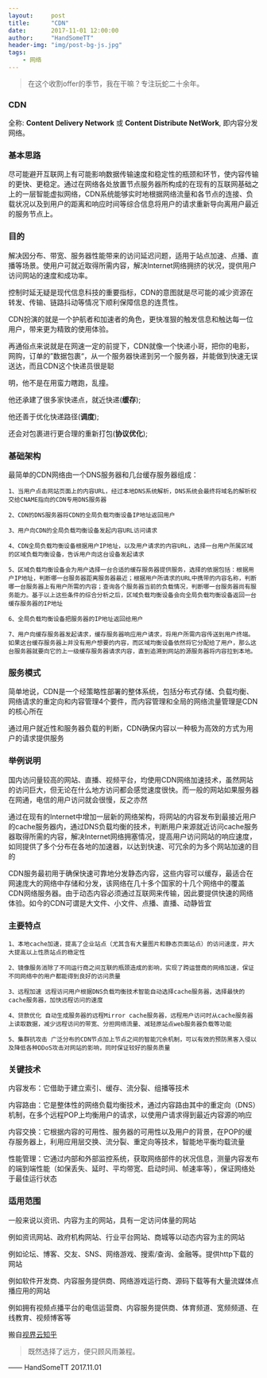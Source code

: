 ```yaml
---
layout:     post
title:      "CDN"
date:       2017-11-01 12:00:00
author:     "HandSomeTT"
header-img: "img/post-bg-js.jpg"
tags:
    - 网络
---
```



> 在这个收割offer的季节，我在干嘛？专注玩蛇二十余年。



### CDN

全称: **Content Delivery Network** 或 **Content Distribute NetWork**, 即内容分发网络。


### 基本思路

尽可能避开互联网上有可能影响数据传输速度和稳定性的瓶颈和环节，使内容传输的更快、更稳定。通过在网络各处放置节点服务器所构成的在现有的互联网基础之上的一层智能虚拟网络，CDN系统能够实时地根据网络流量和各节点的连接、负载状况以及到用户的距离和响应时间等综合信息将用户的请求重新导向离用户最近的服务节点上。


### 目的

解决因分布、带宽、服务器性能带来的访问延迟问题，适用于站点加速、点播、直播等场景。使用户可就近取得所需内容，解决Internet网络拥挤的状况，提供用户访问网站的速度和成功率。

控制时延无疑是现代信息科技的重要指标，CDN的意图就是尽可能的减少资源在转发、传输、链路抖动等情况下顺利保障信息的连贯性。

CDN扮演的就是一个护航者和加速者的角色，更快准狠的触发信息和触达每一位用户，带来更为精致的使用体验。

再通俗点来说就是在网速一定的前提下，CDN就像一个快递小哥，把你的电影，网购，订单的”数据包裹“，从一个服务器快递到另一个服务器，并能做到快速无误送达，而且CDN这个快递员很是聪

明，他不是在用蛮力瞎跑，乱撞。

他还承建了很多家快递点，就近快递(**缓存**);

他还善于优化快递路径(**调度**);

还会对包裹进行更合理的重新打包(**协议优化**);


### 基础架构

最简单的CDN网络由一个DNS服务器和几台缓存服务器组成：
    
    1、当用户点击网站页面上的内容URL，经过本地DNS系统解析，DNS系统会最终将域名的解析权交给CNAME指向的CDN专用DNS服务器

    2、CDN的DNS服务器将CDN的全局负载均衡设备IP地址返回用户

    3、用户向CDN的全局负载均衡设备发起内容URL访问请求

    4、CDN全局负载均衡设备根据用户IP地址，以及用户请求的内容URL，选择一台用户所属区域的区域负载均衡设备，告诉用户向这台设备发起请求

    5、区域负载均衡设备会为用户选择一台合适的缓存服务器提供服务，选择的依据包括：根据用户IP地址，判断哪一台服务器距离服务器最近；根据用户所请求的URL中携带的内容名称，判断哪一台服务器上有用户所需的内容；查询各个服务器当前的负载情况，判断哪一台服务器尚有服务能力。基于以上这些条件的综合分析之后，区域负载均衡设备会向全局负载均衡设备返回一台缓存服务器的IP地址

    6、全局负载均衡设备把服务器的IP地址返回给用户

    7、用户向缓存服务器发起请求，缓存服务器响应用户请求，将用户所需内容传送到用户终端。如果这台缓存服务器上并没有用户想要的内容，而区域均衡设备依然将它分配给了用户，那么这台服务器就要向它的上一级缓存服务器请求内容，直到追溯到网站的源服务器将内容拉到本地。


### 服务模式

简单地说，CDN是一个经策略性部署的整体系统，包括分布式存储、负载均衡、网络请求的重定向和内容管理4个要件，而内容管理和全局的网络流量管理是CDN的核心所在

通过用户就近性和服务器负载的判断，CDN确保内容以一种极为高效的方式为用户的请求提供服务


### 举例说明

国内访问量较高的网站、直播、视频平台，均使用CDN网络加速技术，虽然网站的访问巨大，但无论在什么地方访问都会感觉速度很快。而一般的网站如果服务器在网通，电信的用户访问就会很慢，反之亦然

通过在现有的Internet中增加一层新的网络架构，将网站的内容发布到最接近用户的cache服务器内，通过DNS负载均衡的技术，判断用户来源就近访问cache服务器取得所需的内容，解决Internet网络拥塞情况，提高用户访问网站的响应速度，如同提供了多个分布在各地的加速器，以达到快速、可冗余的为多个网站加速的目的

CDN服务最初用于确保快速可靠地分发静态内容，这些内容可以缓存，最适合在网速庞大的网络中存储和分发，该网络在几十多个国家的十几个网络中的覆盖CDN网络服务器。由于动态内容必须通过互联网来传输，因此要提供快速的网络体验。如今的CDN可谓是大文件、小文件、点播、直播、动静皆宜


### 主要特点


    1、本地cache加速，提高了企业站点（尤其含有大量图片和静态页面站点）的访问速度，并大大提高以上性质站点的稳定性

    2、镜像服务消除了不同运行商之间互联的瓶颈造成的影响，实现了跨运营商的网络加速，保证不同网络中的用户都能得到良好的访问质量

    3、远程加速 远程访问用户根据DNS负载均衡技术智能自动选择cache服务器，选择最快的cache服务器，加快远程访问的速度

    4、贷款优化 自动生成服务器的远程Mirror cache服务器，远程用户访问时从cache服务器上读取数据，减少远程访问的带宽、分担网络流量、减轻原站点web服务器负载等功能

    5、集群抗攻击 广泛分布的CDN节点加上节点之间的智能冗余机制，可以有效的预防黑客入侵以及降低各种DDoS攻击对网站的影响，同时保证较好的服务质量


### 关键技术

内容发布：它借助于建立索引、缓存、流分裂、组播等技术

内容路由：它是整体性的网络负载均衡技术，通过内容路由其中的重定向（DNS）机制，在多个远程POP上均衡用户的请求，以使用户请求得到最近内容源的响应

内容交换：它根据内容的可用性、服务器的可用性以及用户的背景，在POP的缓存服务器上，利用应用层交换、流分裂、重定向等技术，智能地平衡均载流量

性能管理：它通过内部和外部监控系统，获取网络部件的状况信息，测量内容发布的端到端性能（如保丢失、延时、平均带宽、启动时间、帧速率等），保证网络处于最佳运行状态


### 适用范围

一般来说以资讯、内容为主的网站，具有一定访问体量的网站

例如资讯网站、政府机构网站、行业平台网站、商城等以动态内容为主的网站

例如论坛、博客、交友、SNS、网络游戏、搜索/查询、金融等。提供http下载的网站

例如软件开发商、内容服务提供商、网络游戏运行商、源码下载等有大量流媒体点播应用的网站

例如拥有视频点播平台的电信运营商、内容服务提供商、体育频道、宽频频道、在线教育、视频博客等



搬自[视界云知乎](https://www.zhihu.com/question/37353035/answer/175217812)





>既然选择了远方，便只顾风雨兼程。

—— HandSomeTT 2017.11.01


